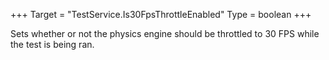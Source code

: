 +++
Target = "TestService.Is30FpsThrottleEnabled"
Type = boolean
+++

Sets whether or not the physics engine should be throttled to 30 FPS while the test is being ran.